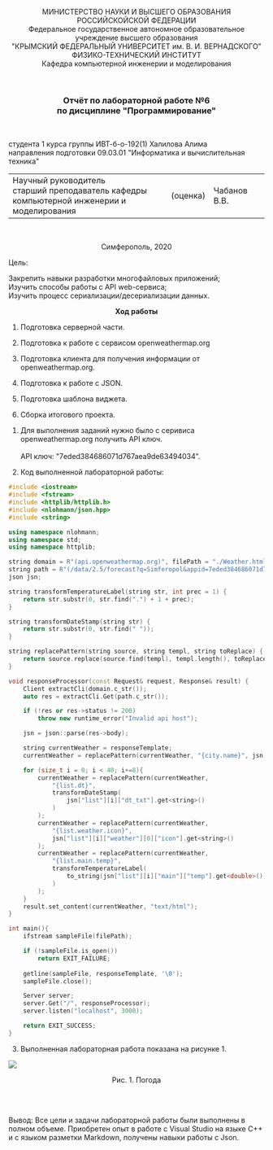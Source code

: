 <p align="center">  МИНИСТЕРСТВО НАУКИ И ВЫСШЕГО ОБРАЗОВАНИЯ РОССИЙСКОЙСКОЙ ФЕДЕРАЦИИ<br/>
Федеральное государственное автономное образовательное учреждение высшего образования
 <br/>
 "КРЫМСКИЙ ФЕДЕРАЛЬНЫЙ УНИВЕРСИТЕТ им. В. И. ВЕРНАДСКОГО"  <br/>
  ФИЗИКО-ТЕХНИЧЕСКИЙ ИНСТИТУТ <br/>
    Кафедра компьютерной инженерии и моделирования<br/></p>

<br/>

### <p align="center">Отчёт по лабораторной работе №6 <br/> по дисциплине "Программирование"</p>

<br/>

студента 1 курса группы ИВТ-б-о-192(1)
Халилова Алима<br/>
направления подготовки 09.03.01 "Информатика и вычислительная техника"  
<table>
<tr><td>Научный руководитель<br/> старший преподаватель кафедры<br/> компьютерной инженерии и моделирования</td>
<td>(оценка)</td>
<td>Чабанов В.В.</td>
</tr>
</table>

<br/>

<p align="center">Симферополь, 2020</p>


Цель:

Закрепить навыки разработки многофайловыx приложений;
<br/>
Изучить способы работы с API web-сервиса;
</br>
Изучить процесс сериализации/десериализации данных.

**<center>Ход работы</center>**

1. Подготовка серверной части.

2. Подготовка к работе с сервисом openweathermap.org

3. Подготовка клиента для получения информации от openweathermap.org.

4. Подготовка к работе с JSON.

5. Подготовка шаблона виджета.

6. Сборка итогового проекта.

1) Для выполнения заданий нужно было с серивиса openweathermap.org получить API ключ.<br></br> 
API ключ: "7eded384686071d767aea9de63494034".

2) Код выполненной лабoраторной работы:

```cpp
#include <iostream>
#include <fstream>
#include <httplib/httplib.h>
#include <nlohmann/json.hpp>
#include <string>

using namespace nlohmann;
using namespace std;
using namespace httplib;

string domain = R"(api.openweathermap.org)", filePath = "./Weather.html", responseTemplate;
string path = R"(/data/2.5/forecast?q=Simferopol&appid=7eded384686071d767aea9de63494034&units=metric)";
json jsn;

string transformTemperatureLabel(string str, int prec = 1) {
    return str.substr(0, str.find(".") + 1 + prec);
}

string transformDateStamp(string str) {
    return str.substr(0, str.find(" "));
}

string replacePattern(string source, string templ, string toReplace) {
    return source.replace(source.find(templ), templ.length(), toReplace);
}

void responseProcessor(const Request& request, Response& result) {
    Client extractCli(domain.c_str());
    auto res = extractCli.Get(path.c_str());

    if (!res or res->status != 200)
        throw new runtime_error("Invalid api host");

    jsn = json::parse(res->body);

    string currentWeather = responseTemplate;
    currentWeather = replacePattern(currentWeather, "{city.name}", jsn["city"]["name"].get<string>());

    for (size_t i = 0; i < 40; i+=8){
        currentWeather = replacePattern(currentWeather, 
            "{list.dt}",
            transformDateStamp(
                jsn["list"][i]["dt_txt"].get<string>()
            )
        );
        currentWeather = replacePattern(currentWeather, 
            "{list.weather.icon}",
            jsn["list"][i]["weather"][0]["icon"].get<string>()
        );
        currentWeather = replacePattern(currentWeather, 
            "{list.main.temp}",
            transformTemperatureLabel(
                to_string(jsn["list"][i]["main"]["temp"].get<double>())
            )
        );
    }
    result.set_content(currentWeather, "text/html");
}

int main(){
    ifstream sampleFile(filePath); 

    if (!sampleFile.is_open())
        return EXIT_FAILURE;
    
    getline(sampleFile, responseTemplate, '\0');
    sampleFile.close();

    Server server;
    server.Get("/", responseProcessor);
    server.listen("localhost", 3000);

    return EXIT_SUCCESS;
}
```
3) Выполненная лабораторная работа показана на рисунке 1.

![](https://github.com/stplzawa/Labs_pics/blob/master/Lab6pic/Weather.png) 
<p align="center">Рис. 1. Погода</p>
<br></br>

Вывод: Все цели и задачи лабораторной работы были выполнены в полном объеме. Приобретен опыт в работе с Visual Studio на языке C++ и с языком разметки Markdown, получены навыки работы с Json. 
